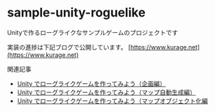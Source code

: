 # sample-unity-roguelike
Unityで作るローグライクなサンプルゲームのプロジェクトです

実装の進捗は下記ブログで公開しています。
[https://www.kurage.net](https://www.kurage.net)

関連記事
* [Unity でローグライクゲームを作ってみよう（企画編）](https://www.kurage.net/game-dev/103)
* [Unity でローグライクゲームを作ってみよう（マップ自動生成編）](https://www.kurage.net/game-dev/187)
* [Unity でローグライクゲームを作ってみよう（マップオブジェクト化編](https://www.kurage.net/game-dev/373)
